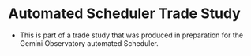 # Automated Scheduler Trade Study

* This is part of a trade study that was produced in preparation for the Gemini Observatory automated Scheduler.
